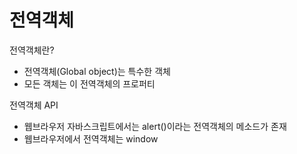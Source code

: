 # 전역객체

전역객체란?
* 전역객체(Global object)는 특수한 객체
* 모든 객체는 이 전역객체의 프로퍼티

전역객체 API
* 웹브라우저 자바스크립트에서는 alert()이라는 전역객체의 메소드가 존재
* 웹브라우저에서 전역객체는 window
